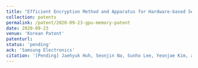 ```yaml
---
title: "Efficient Encryption Method and Apparatus for Hardware-based Secure GPU Memory"
collection: patents
permalink: /patent/2020-09-23-gpu-memory-patent
date: 2020-09-23
venue: 'Korean Patent'
patenturl:
status: 'pending'
ack: 'Samsung Electronics'
citation: '[Pending] Jaehyuk Huh, Seonjin Na, Sunho Lee, Yeonjae Kim, and Jongse Park, &quot;Efficient Encryption Method and Apparatus for Hardware-based Secure GPU Memory&quot;, Korean Patent (with Samsung Electronics)'
---
```

